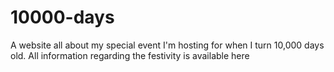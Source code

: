 # 10000-days
A website all about my special event I'm hosting for when I turn 10,000 days old. All information regarding the festivity is available here
